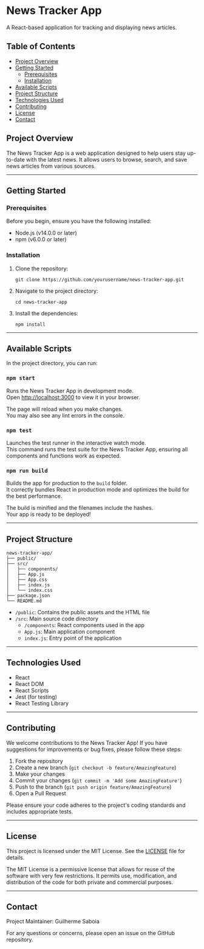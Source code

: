 # News Tracker App

A React-based application for tracking and displaying news articles.

## Table of Contents
- [Project Overview](#project-overview)
- [Getting Started](#getting-started)
  - [Prerequisites](#prerequisites)
  - [Installation](#installation)
- [Available Scripts](#available-scripts)
- [Project Structure](#project-structure)
- [Technologies Used](#technologies-used)
- [Contributing](#contributing)
- [License](#license)
- [Contact](#contact)

## Project Overview

The News Tracker App is a web application designed to help users stay up-to-date with the latest news. It allows users to browse, search, and save news articles from various sources.

---

## Getting Started

### Prerequisites

Before you begin, ensure you have the following installed:
- Node.js (v14.0.0 or later)
- npm (v6.0.0 or later)

### Installation

1. Clone the repository:
   ```
   git clone https://github.com/yourusername/news-tracker-app.git
   ```

2. Navigate to the project directory:
   ```
   cd news-tracker-app
   ```

3. Install the dependencies:
   ```
   npm install
   ```

---

## Available Scripts

In the project directory, you can run:

### `npm start`

Runs the News Tracker App in development mode.\
Open [http://localhost:3000](http://localhost:3000) to view it in your browser.

The page will reload when you make changes.\
You may also see any lint errors in the console.

### `npm test`

Launches the test runner in the interactive watch mode.\
This command runs the test suite for the News Tracker App, ensuring all components and functions work as expected.

### `npm run build`

Builds the app for production to the `build` folder.\
It correctly bundles React in production mode and optimizes the build for the best performance.

The build is minified and the filenames include the hashes.\
Your app is ready to be deployed!

---

## Project Structure

```
news-tracker-app/
├── public/
├── src/
│   ├── components/
│   ├── App.js
│   ├── App.css
│   ├── index.js
│   └── index.css
├── package.json
└── README.md
```

- `/public`: Contains the public assets and the HTML file
- `/src`: Main source code directory
  - `/components`: React components used in the app
  - `App.js`: Main application component
  - `index.js`: Entry point of the application

---

## Technologies Used

- React
- React DOM
- React Scripts
- Jest (for testing)
- React Testing Library

---

## Contributing

We welcome contributions to the News Tracker App! If you have suggestions for improvements or bug fixes, please follow these steps:

1. Fork the repository
2. Create a new branch (`git checkout -b feature/AmazingFeature`)
3. Make your changes
4. Commit your changes (`git commit -m 'Add some AmazingFeature'`)
5. Push to the branch (`git push origin feature/AmazingFeature`)
6. Open a Pull Request

Please ensure your code adheres to the project's coding standards and includes appropriate tests.

---

## License

This project is licensed under the MIT License. See the [LICENSE](LICENSE) file for details.

The MIT License is a permissive license that allows for reuse of the software with very few restrictions. It permits use, modification, and distribution of the code for both private and commercial purposes.

---

## Contact

Project Maintainer: Guilherme Saboia

For any questions or concerns, please open an issue on the GitHub repository.